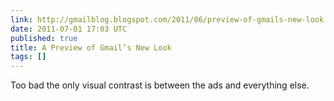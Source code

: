 ```yaml
---
link: http://gmailblog.blogspot.com/2011/06/preview-of-gmails-new-look.html
date: 2011-07-01 17:03 UTC
published: true
title: A Preview of Gmail’s New Look
tags: []
---
```


Too bad the only visual contrast is between the ads and everything else.
